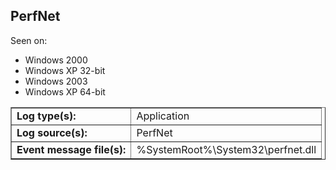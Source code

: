 ## PerfNet

Seen on:
* Windows 2000
* Windows XP 32-bit
* Windows 2003
* Windows XP 64-bit

<table border="1" class="docutils">
  <tbody>
    <tr>
      <td><b>Log type(s):</b></td>
      <td>Application</td>
    </tr>
    <tr>
      <td><b>Log source(s):</b></td>
      <td>PerfNet</td>
    </tr>
    <tr>
      <td><b>Event message file(s):</b></td>
      <td>%SystemRoot%\System32\perfnet.dll</td>
    </tr>
  </tbody>
</table>

&nbsp;

